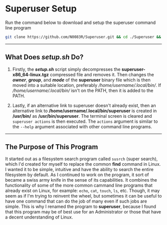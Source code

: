 # Superuser Setup

Run the command below to download and setup the superuser command line program

``` bash
git clone https://github.com/N0083R/Superuser.git && cd ./Superuser && bash ./setup.sh
```
<hr>

## What Does *setup.sh* Do?
1. Firstly, the ***setup.sh*** script simply decompresses the **superuser-x86_64-linux.tgz** compressed file and removes it. Then changes the ***owner***, ***group***, and ***mode*** of the **superuser** binary file which is then moved into a suitable location, preferably */home/username/.local/bin/*. If */home/username/.local/bin/* isn't on the PATH, then it is added to the PATH.

2. Lastly, if an alternative link to superuser doesn't already exist, then an alternative link to **/home/username/.local/bin/superuser** is created in **/usr/bin/** as **/usr/bin/superuser**. The terminal screen is cleared and `superuser actions` is then executed. The `actions` argument is similar to the  `--help` argument associated with other command line programs.
<hr>

## The Purpose of This Program
It started out as a filesystem search program called `susrch` (super search), which I'd created for myself to replace the common **find** command in Linux. I wanted it to be simple, intuitive and have the ability to search the entire filesystem by default. As I continued to work on the program, it sort of became a swiss army knife in the sense of its capabilities. It combines the functionality of some of the more common cammand line programs that already exist on Linux, for example: `echo`, `cat`, `touch`, `ls`, etc. Though, it may seem as if I'm trying to reinvent the wheel, but sometimes it can be useful to have one command that can do the job of many even if such jobs are simple. This is why I renamed the program to **superuser**, because I found that this program may be of best use for an Administrator or those that have a decent understanding of Linux.
